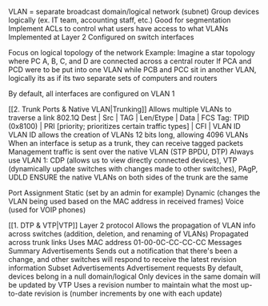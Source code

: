 VLAN = separate broadcast domain/logical network (subnet)
	Group devices logically (ex. IT team, accounting staff, etc.)
	Good for segmentation
	Implement ACLs to control what users have access to what VLANs
	Implemented at Layer 2
	Configured on switch interfaces 

Focus on logical topology of the network
	Example: Imagine a star topology where PC A, B, C, and D are connected across a central router
	If PCA and PCD were to be put into one VLAN while PCB and PCC sit in another VLAN, logically its as if its two separate sets of computers and routers

By default, all interfaces are configured on VLAN 1

[[2. Trunk Ports & Native VLAN|Trunking]]
	Allows multiple VLANs to traverse a link
	802.1Q
		Dest | Src | TAG | Len/Etype | Data | FCS
		Tag: TPID (0x8100) | PRI \[priority; prioritizes certain traffic types] | CFI | VLAN ID
		VLAN ID allows the creation of VLANs
			12 bits long, allowing 4096 VLANs
		When an interface is setup as a trunk, they can receive tagged packets
		Management traffic is sent over the native VLAN (STP BPDU, DTP)
			Always use VLAN 1: CDP (allows us to view directly connected devices), VTP (dynamically update switches with changes made to other switches), PAgP, UDLD
		ENSURE the native VLANs on both sides of the trunk are the same

Port Assignment
	Static (set by an admin for example)
	Dynamic (changes the VLAN being used based on the MAC address in received frames)
	Voice (used for VOIP phones)

[[1. DTP & VTP|VTP]]
	Layer 2 protocol
	Allows the propagation of VLAN info across switches (addition, deletion, and renaming of VLANs)
	Propagated across trunk links
	Uses MAC address 01-00-0C-CC-CC-CC
	Messages
		Summary Advertisements
			Sends out a notification that there's been a change, and other switches will respond to receive the latest revision information
		Subset Advertisements
		Advertisement requests
	By default, devices belong in a null domain/logical
	Only devices in the same domain will be updated by VTP
	Uses a revision number to maintain what the most up-to-date revision is (number increments by one with each update)
